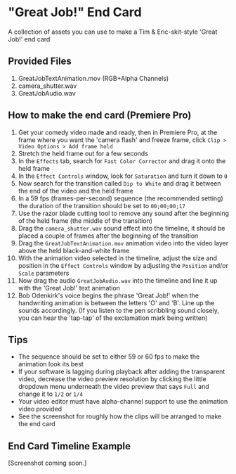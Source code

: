 # "Great Job!" End Card
A collection of assets you can use to make a Tim &amp; Eric-skit-style 'Great Job!' end card
## Provided Files
1. GreatJobTextAnimation.mov (RGB+Alpha Channels)
2. camera_shutter.wav
3. GreatJobAudio.wav
## How to make the end card (Premiere Pro)
1. Get your comedy video made and ready, then in Premiere Pro, at the frame where you want the 'camera flash' and freeze frame, click `Clip > Video Options > Add frame hold`
2. Stretch the held frame out for a few seconds
3. In the `Effects` tab, search for `Fast Color Corrector` and drag it onto the held frame
4. In the `Effect Controls` window, look for `Saturation` and turn it down to `0`
5. Now search for the transition called `Dip to White` and drag it between the end of the video and the held frame
6. In a 59 fps (frames-per-second) sequence (the recommended setting) the duration of the transition should be set to `00;00;00;17`
7. Use the razor blade cutting tool to remove any sound after the beginning of the held frame (the middle of the transition)
8. Drag the `camera_shutter.wav` sound effect into the timeline, it should be placed a couple of frames after the beginning of the transition
9. Drag the `GreatJobTextAnimation.mov` animation video into the video layer above the held black-and-white frame
10. With the animation video selected in the timeline, adjust the size and position in the `Effect Controls` window by adjusting the `Position` and/or `Scale` parameters
11. Now drag the audio `GreatJobAudio.wav` into the timeline and line it up with the 'Great Job!' text animation
12. Bob Odenkirk's voice begins the phrase 'Great Job!' when the handwriting animation is between the letters 'O' and 'B'.  Line up the sounds accordingly. (If you listen to the pen scribbling sound closely, you can hear the 'tap-tap' of the exclamation mark being written)
## Tips
* The sequence should be set to either 59 or 60 fps to make the animation look its best
* If your software is lagging during playback after adding the transparent video, decrease the video preview resolution by clicking the little dropdown menu underneath the video preview that says `Full` and change it to `1/2` or `1/4`
* Your video editor must have alpha-channel support to use the animation video provided
* See the screenshot for roughly how the clips will be arranged to make the end card
## End Card Timeline Example
[Screenshot coming soon.]
